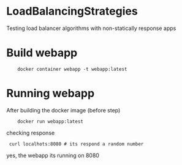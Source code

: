 # LoadBalancingStrategies
Testing load balancer algorithms with non-statically response apps

# Build webapp

```shell
    docker container webapp -t webapp:latest
```

# Running webapp

After building the docker image (before step)
```shel
    docker run webapp:latest
```

checking response
```shell
 curl localhots:8080 # its respond a random number
```

yes, the webapp its running on 8080
